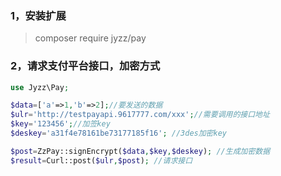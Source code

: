 ### 1，安装扩展
> composer require jyzz/pay

### 2，请求支付平台接口，加密方式
```php
use Jyzz\Pay;

$data=['a'=>1,'b'=>2];//要发送的数据
$ulr='http://testpayapi.9617777.com/xxx';//需要调用的接口地址
$key='123456';//加签key
$deskey='a31f4e78161be73177185f16'; //3des加密key

$post=ZzPay::signEncrypt($data,$key,$deskey); //生成加密数据
$result=Curl::post($ulr,$post); //请求接口 
```